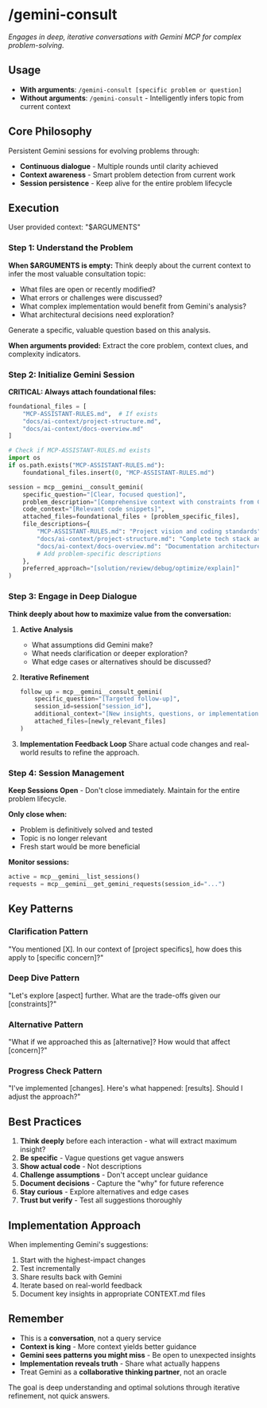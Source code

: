# /gemini-consult

*Engages in deep, iterative conversations with Gemini MCP for complex problem-solving.*

## Usage
- **With arguments**: `/gemini-consult [specific problem or question]`
- **Without arguments**: `/gemini-consult` - Intelligently infers topic from current context

## Core Philosophy
Persistent Gemini sessions for evolving problems through:
- **Continuous dialogue** - Multiple rounds until clarity achieved
- **Context awareness** - Smart problem detection from current work
- **Session persistence** - Keep alive for the entire problem lifecycle

## Execution

User provided context: "$ARGUMENTS"

### Step 1: Understand the Problem

**When $ARGUMENTS is empty:**
Think deeply about the current context to infer the most valuable consultation topic:
- What files are open or recently modified?
- What errors or challenges were discussed?
- What complex implementation would benefit from Gemini's analysis?
- What architectural decisions need exploration?

Generate a specific, valuable question based on this analysis.

**When arguments provided:**
Extract the core problem, context clues, and complexity indicators.

### Step 2: Initialize Gemini Session

**CRITICAL: Always attach foundational files:**
```python
foundational_files = [
    "MCP-ASSISTANT-RULES.md",  # If exists
    "docs/ai-context/project-structure.md",
    "docs/ai-context/docs-overview.md"
]

# Check if MCP-ASSISTANT-RULES.md exists
import os
if os.path.exists("MCP-ASSISTANT-RULES.md"):
    foundational_files.insert(0, "MCP-ASSISTANT-RULES.md")

session = mcp__gemini__consult_gemini(
    specific_question="[Clear, focused question]",
    problem_description="[Comprehensive context with constraints from CLAUDE.md]",
    code_context="[Relevant code snippets]",
    attached_files=foundational_files + [problem_specific_files],
    file_descriptions={
        "MCP-ASSISTANT-RULES.md": "Project vision and coding standards",
        "docs/ai-context/project-structure.md": "Complete tech stack and file structure",
        "docs/ai-context/docs-overview.md": "Documentation architecture",
        # Add problem-specific descriptions
    },
    preferred_approach="[solution/review/debug/optimize/explain]"
)
```

### Step 3: Engage in Deep Dialogue

**Think deeply about how to maximize value from the conversation:**

1. **Active Analysis**
   - What assumptions did Gemini make?
   - What needs clarification or deeper exploration?
   - What edge cases or alternatives should be discussed?

2. **Iterative Refinement**
   ```python
   follow_up = mcp__gemini__consult_gemini(
       specific_question="[Targeted follow-up]",
       session_id=session["session_id"],
       additional_context="[New insights, questions, or implementation feedback]",
       attached_files=[newly_relevant_files]
   )
   ```

3. **Implementation Feedback Loop**
   Share actual code changes and real-world results to refine the approach.

### Step 4: Session Management

**Keep Sessions Open** - Don't close immediately. Maintain for the entire problem lifecycle.

**Only close when:**
- Problem is definitively solved and tested
- Topic is no longer relevant
- Fresh start would be more beneficial

**Monitor sessions:**
```python
active = mcp__gemini__list_sessions()
requests = mcp__gemini__get_gemini_requests(session_id="...")
```

## Key Patterns

### Clarification Pattern
"You mentioned [X]. In our context of [project specifics], how does this apply to [specific concern]?"

### Deep Dive Pattern
"Let's explore [aspect] further. What are the trade-offs given our [constraints]?"

### Alternative Pattern
"What if we approached this as [alternative]? How would that affect [concern]?"

### Progress Check Pattern
"I've implemented [changes]. Here's what happened: [results]. Should I adjust the approach?"

## Best Practices

1. **Think deeply** before each interaction - what will extract maximum insight?
2. **Be specific** - Vague questions get vague answers
3. **Show actual code** - Not descriptions
4. **Challenge assumptions** - Don't accept unclear guidance
5. **Document decisions** - Capture the "why" for future reference
6. **Stay curious** - Explore alternatives and edge cases
7. **Trust but verify** - Test all suggestions thoroughly

## Implementation Approach

When implementing Gemini's suggestions:
1. Start with the highest-impact changes
2. Test incrementally
3. Share results back with Gemini
4. Iterate based on real-world feedback
5. Document key insights in appropriate CONTEXT.md files

## Remember

- This is a **conversation**, not a query service
- **Context is king** - More context yields better guidance
- **Gemini sees patterns you might miss** - Be open to unexpected insights
- **Implementation reveals truth** - Share what actually happens
- Treat Gemini as a **collaborative thinking partner**, not an oracle

The goal is deep understanding and optimal solutions through iterative refinement, not quick answers.